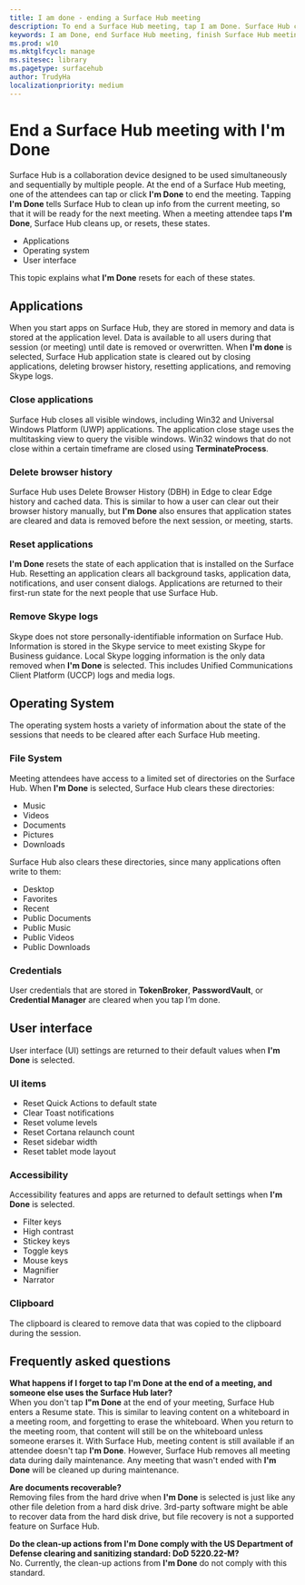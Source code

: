```yaml
---
title: I am done - ending a Surface Hub meeting
description: To end a Surface Hub meeting, tap I am Done. Surface Hub cleans up the application state, operating system state, and the user interface so that Surface Hub is ready for the next meeting.
keywords: I am Done, end Surface Hub meeting, finish Surface Hub meeting, clean up Surface Hub meeting
ms.prod: w10
ms.mktglfcycl: manage
ms.sitesec: library
ms.pagetype: surfacehub
author: TrudyHa
localizationpriority: medium
---
```


# End a Surface Hub meeting with I'm Done
Surface Hub is a collaboration device designed to be used simultaneously and sequentially by multiple people. At the end of a Surface Hub meeting, one of the attendees can tap or click **I'm Done** to end the meeting. Tapping **I'm Done** tells Surface Hub to clean up info from the current meeting, so that it will be ready for the next meeting. When a meeting attendee taps **I'm Done**, Surface Hub cleans up, or resets, these states. 
- Applications
- Operating system
- User interface

This topic explains what **I'm Done** resets for each of these states. 

## Applications
When you start apps on Surface Hub, they are stored in memory and data is stored at the application level. Data is available to all users during that session (or meeting) until date is removed or overwritten. When **I'm done** is selected, Surface Hub application state is cleared out by closing applications, deleting browser history, resetting applications, and removing Skype logs.

### Close applications
Surface Hub closes all visible windows, including Win32 and Universal Windows Platform (UWP) applications. The application close stage uses the multitasking view to query the visible windows. Win32 windows that do not close within a certain timeframe are closed using **TerminateProcess**. 
   
### Delete browser history
Surface Hub uses Delete Browser History (DBH) in Edge to clear Edge history and cached data. This is similar to how a user can clear out their browser history manually, but **I'm Done** also ensures that application states are cleared and data is removed before the next session, or meeting, starts. 
 
### Reset applications
**I'm Done** resets the state of each application that is installed on the Surface Hub. Resetting an application clears all background tasks, application data, notifications, and user consent dialogs. Applications are returned to their first-run state for the next people that use Surface Hub.  
 
### Remove Skype logs
Skype does not store personally-identifiable information on Surface Hub. Information is stored in the Skype service to meet existing Skype for Business guidance. Local Skype logging information is the only data removed when **I'm Done** is selected. This includes Unified Communications Client Platform (UCCP) logs and media logs.   

## Operating System
The operating system hosts a variety of information about the state of the sessions that needs to be cleared after each Surface Hub meeting. 
### File System
Meeting attendees have access to a limited set of directories on the Surface Hub. When **I'm Done** is selected, Surface Hub clears these directories:<br>
- Music
- Videos
- Documents
- Pictures
- Downloads

Surface Hub also clears these directories, since many applications often write to them:
- Desktop
- Favorites
- Recent
- Public Documents
- Public Music
- Public Videos
- Public Downloads

### Credentials
User credentials that are stored in **TokenBroker**, **PasswordVault**, or **Credential Manager** are cleared when you tap I’m done.

## User interface
User interface (UI) settings are returned to their default values when **I'm Done** is selected. 

### UI items
- Reset Quick Actions to default state
- Clear Toast notifications
- Reset volume levels
- Reset Cortana relaunch count
- Reset sidebar width
- Reset tablet mode layout

### Accessibility
Accessibility features and apps are returned to default settings when **I'm Done** is selected.
- Filter keys
- High contrast
- Stickey keys
- Toggle keys
- Mouse keys
- Magnifier
- Narrator

### Clipboard
The clipboard is cleared to remove data that was copied to the clipboard during the session. 

## Frequently asked questions
**What happens if I forget to tap I'm Done at the end of a meeting, and someone else uses the Surface Hub later?**<br>
When you don't tap **I"m Done** at the end of your meeting, Surface Hub enters a Resume state. This is similar to leaving content on a whiteboard in a meeting room, and forgetting to erase the whiteboard. When you return to the meeting room, that content will still be on the whiteboard unless someone erarses it. With Surface Hub, meeting content is still available if an attendee doesn't tap **I'm Done**. However, Surface Hub removes all meeting data during daily maintenance. Any meeting that wasn't ended with **I'm Done** will be cleaned up during maintenance. 

**Are documents recoverable?**<br> 
Removing files from the hard drive when **I'm Done** is selected is just like any other file deletion from a hard disk drive. 3rd-party software might be able to recover data from the hard disk drive, but file recovery is not a supported feature on Surface Hub. 

**Do the clean-up actions from I'm Done comply with the US Department of Defense clearing and sanitizing standard: DoD 5220.22-M?**<br>
No. Currently, the clean-up actions from **I'm Done** do not comply with this standard.  

  